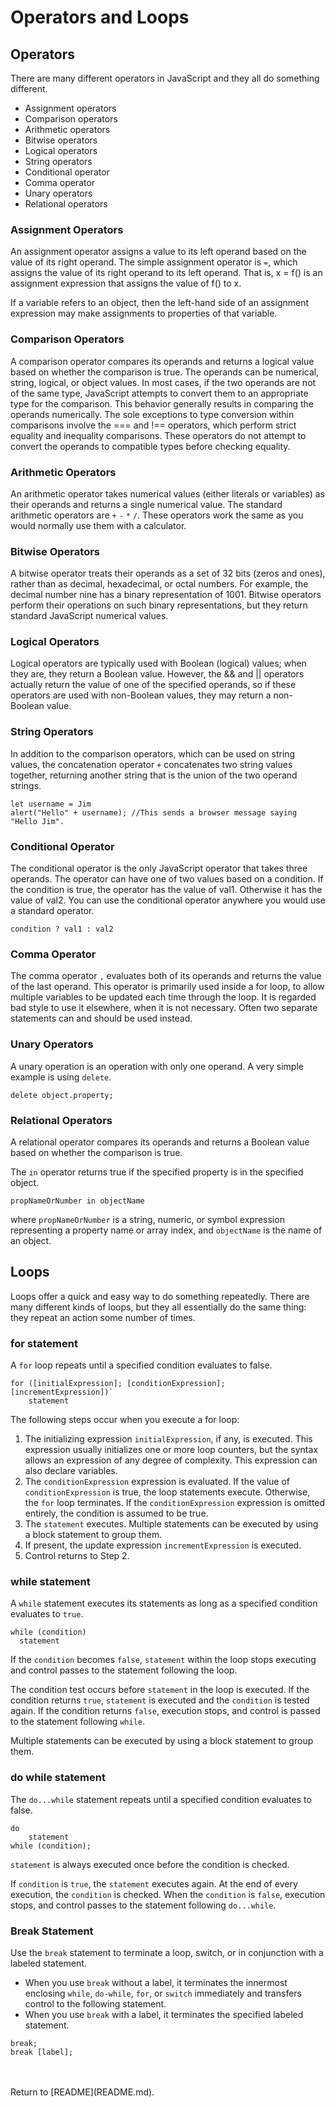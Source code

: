 # **Operators and Loops**

## **Operators**

There are many different operators in JavaScript and they all do something different.

- Assignment operators
- Comparison operators
- Arithmetic operators
- Bitwise operators
- Logical operators
- String operators
- Conditional operator
- Comma operator
- Unary operators
- Relational operators

### **Assignment Operators**

An assignment operator assigns a value to its left operand based on the value of its right operand. The simple assignment operator is `=`, which assigns the value of its right operand to its left operand. That is, x = f() is an assignment expression that assigns the value of f() to x.

If a variable refers to an object, then the left-hand side of an assignment expression may make assignments to properties of that variable.

### **Comparison Operators**

A comparison operator compares its operands and returns a logical value based on whether the comparison is true. The operands can be numerical, string, logical, or object values. In most cases, if the two operands are not of the same type, JavaScript attempts to convert them to an appropriate type for the comparison. This behavior generally results in comparing the operands numerically. The sole exceptions to type conversion within comparisons involve the === and !== operators, which perform strict equality and inequality comparisons. These operators do not attempt to convert the operands to compatible types before checking equality.

### **Arithmetic Operators**

An arithmetic operator takes numerical values (either literals or variables) as their operands and returns a single numerical value. The standard arithmetic operators are `+` `-` `*` `/`. These operators work the same as you would normally use them with a calculator.

### **Bitwise Operators**

A bitwise operator treats their operands as a set of 32 bits (zeros and ones), rather than as decimal, hexadecimal, or octal numbers. For example, the decimal number nine has a binary representation of 1001. Bitwise operators perform their operations on such binary representations, but they return standard JavaScript numerical values.

### **Logical Operators**

Logical operators are typically used with Boolean (logical) values; when they are, they return a Boolean value. However, the && and || operators actually return the value of one of the specified operands, so if these operators are used with non-Boolean values, they may return a non-Boolean value.

### **String Operators**

In addition to the comparison operators, which can be used on string values, the concatenation operator
`+` concatenates two string values together, returning another string that is the union of the two operand strings.

```JS
let username = Jim
alert("Hello" + username); //This sends a browser message saying "Hello Jim".
```

### **Conditional Operator**

The conditional operator is the only JavaScript operator that takes three operands. The operator can have one of two values based on a condition. If the condition is true, the operator has the value of val1. Otherwise it has the value of val2. You can use the conditional operator anywhere you would use a standard operator.

`condition ? val1 : val2`

### **Comma Operator**

The comma operator `,` evaluates both of its operands and returns the value of the last operand. This operator is primarily used inside a for loop, to allow multiple variables to be updated each time through the loop. It is regarded bad style to use it elsewhere, when it is not necessary. Often two separate statements can and should be used instead.

### **Unary Operators**

A unary operation is an operation with only one operand. A very simple example is using `delete`.

`delete object.property;`

### **Relational Operators**

A relational operator compares its operands and returns a Boolean value based on whether the comparison is true.

The `in` operator returns true if the specified property is in the specified object.

`propNameOrNumber in objectName`

where `propNameOrNumber` is a string, numeric, or symbol expression representing a property name or array index, and `objectName` is the name of an object.

## **Loops**

Loops offer a quick and easy way to do something repeatedly. There are many different kinds of loops, but they all essentially do the same thing: they repeat an action some number of times.

### **for statement**

A `for` loop repeats until a specified condition evaluates to false.

```JS
for ([initialExpression]; [conditionExpression]; [incrementExpression])`
    statement
```

The following steps occur when you execute a for loop:

1. The initializing expression `initialExpression`, if any, is executed. This expression usually initializes one or more loop counters, but the syntax allows an expression of any degree of complexity. This expression can also declare variables.
2. The `conditionExpression` expression is evaluated. If the value of `conditionExpression` is true, the loop statements execute. Otherwise, the `for` loop terminates. If the `conditionExpression` expression is omitted entirely, the condition is assumed to be true.
3. The `statement` executes. Multiple statements can be executed by using a block statement to group them.
4. If present, the update expression `incrementExpression` is executed.
5. Control returns to Step 2.

### **while statement**

A `while` statement executes its statements as long as a specified condition evaluates to `true`.

```JS
while (condition)
  statement
```

If the `condition` becomes `false`, `statement` within the loop stops executing and control passes to the statement following the loop.

The condition test occurs before `statement` in the loop is executed. If the condition returns `true`, `statement` is executed and the `condition` is tested again. If the condition returns `false`, execution stops, and control is passed to the statement following `while`. 

Multiple statements can be executed by using a block statement to group them.

### **do while statement**

The `do...while` statement repeats until a specified condition evaluates to false.

```JS
do
    statement
while (condition);
```

`statement` is always executed once before the condition is checked.

If `condition` is `true`, the `statement` executes again. At the end of every execution, the `condition` is checked. When the `condition` is `false`, execution stops, and control passes to the statement following `do...while`.

### **Break Statement**

Use the `break` statement to terminate a loop, switch, or in conjunction with a labeled statement.

- When you use `break` without a label, it terminates the innermost enclosing `while`, `do-while`, `for`, or `switch` immediately and transfers control to the following statement.
- When you use `break` with a label, it terminates the specified labeled statement.

```JS
break;
break [label];
```

<br/>
<br/>
Return to [README](README.md).
